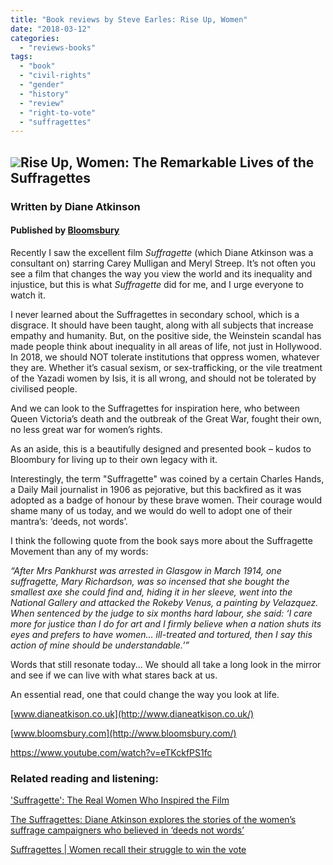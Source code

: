 ```yaml
---
title: "Book reviews by Steve Earles: Rise Up, Women"
date: "2018-03-12"
categories: 
  - "reviews-books"
tags: 
  - "book"
  - "civil-rights"
  - "gender"
  - "history"
  - "review"
  - "right-to-vote"
  - "suffragettes"
---
```


## ![](https://hellbound.ca/wp-content/uploads/2018/03/Rise-Up-Women-The-Remarkable-Lives-of-the-Suffragettes.jpg)Rise Up, Women: The Remarkable Lives of the Suffragettes

### Written by Diane Atkinson

#### Published by [Bloomsbury](https://www.bloomsbury.com/us/)

Recently I saw the excellent film _Suffragette_ (which Diane Atkinson was a consultant on) starring Carey Mulligan and Meryl Streep. It’s not often you see a film that changes the way you view the world and its inequality and injustice, but this is what _Suffragette_ did for me, and I urge everyone to watch it.

I never learned about the Suffragettes in secondary school, which is a disgrace. It should have been taught, along with all subjects that increase empathy and humanity. But, on the positive side, the Weinstein scandal has made people think about inequality in all areas of life, not just in Hollywood. In 2018, we should NOT tolerate institutions that oppress women, whatever they are. Whether it’s casual sexism, or sex-trafficking, or the vile treatment of the Yazadi women by Isis, it is all wrong, and should not be tolerated by civilised people.

And we can look to the Suffragettes for inspiration here, who between Queen Victoria’s death and the outbreak of the Great War, fought their own, no less great war for women’s rights.

As an aside, this is a beautifully designed and presented book – kudos to Bloombury for living up to their own legacy with it.

Interestingly, the term "Suffragette" was coined by a certain Charles Hands, a Daily Mail journalist in 1906 as pejorative, but this backfired as it was adopted as a badge of honour by these brave women. Their courage would shame many of us today, and we would do well to adopt one of their mantra’s: ‘deeds, not words’.

I think the following quote from the book says more about the Suffragette Movement than any of my words:

_“After Mrs Pankhurst was arrested in Glasgow in March 1914, one suffragette, Mary Richardson, was so incensed that she bought the smallest axe she could find and, hiding it in her sleeve, went into the National Gallery and attacked the Rokeby Venus, a painting by Velazquez. When sentenced by the judge to six months hard labour, she said: ‘I care more for justice than I do for art and I firmly believe when a nation shuts its eyes and prefers to have women… ill-treated and tortured, then I say this action of mine should be understandable.’”_

Words that still resonate today... We should all take a long look in the mirror and see if we can live with what stares back at us.

An essential read, one that could change the way you look at life.

[www.dianeatkison.co.uk](http://www.dianeatkison.co.uk/)

[www.bloomsbury.com](http://www.bloomsbury.com/)

https://www.youtube.com/watch?v=eTKckfPS1fc

### Related reading and listening:

['Suffragette': The Real Women Who Inspired the Film](https://www.biography.com/news/suffragette-movie-history)

[The Suffragettes: Diane Atkinson explores the stories of the women’s suffrage campaigners who believed in ‘deeds not words’](https://www.historyextra.com/period/20th-century/the-suffragettes/)

[Suffragettes | Women recall their struggle to win the vote](http://www.bbc.co.uk/archive/suffragettes/)

